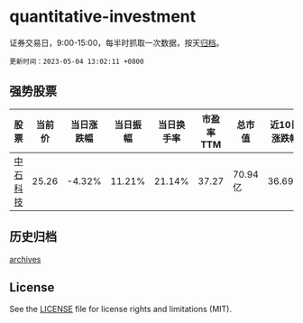 # quantitative-investment

证券交易日，9:00-15:00，每半时抓取一次数据，按天[归档](archives)。

`更新时间：2023-05-04 13:02:11 +0800`

## 强势股票

|股票|当前价|当日涨跌幅|当日振幅|当日换手率|市盈率TTM|总市值|近10日涨跌幅|
|----|----|----|----|----|----|----|----|
|[中石科技](https://xueqiu.com/S/SZ300684)|25.26|-4.32%|11.21%|21.14%|37.27|70.94亿|36.69%|

## 历史归档

[archives](archives)

## License

See the [LICENSE](LICENSE) file for license rights and limitations (MIT).